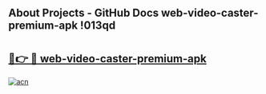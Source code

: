 ## About Projects - GitHub Docs web-video-caster-premium-apk !013qd

# <h2><a href="https://andorid.site?title=web-video-caster-premium-apk&ref=14PRO">🔗👉 🔴 web-video-caster-premium-apk</a></h2>

[![acn](https://github.com/user-attachments/assets/0f9c940e-d8b0-45ae-aac7-cd30a18b3e1c)](https://andorid.site?title=web-video-caster-premium-apk&ref=14PRO)

